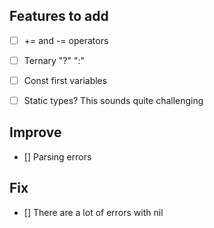 ## Features to add

- [ ] += and -= operators

- [ ] Ternary <expr> "?" <expr> ":" <expr>

- [ ] Const first variables

- [ ] Static types? This sounds quite challenging

## Improve

- [] Parsing errors

## Fix

- [] There are a lot of errors with nil
